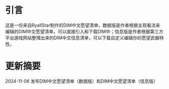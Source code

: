 # 引言
这是一份来自RyallStar制作的DIM中文愿望清单。数据版是作者根据主观看法来编辑的DIM中文愿望清单，可以直接引入和下载DIM中；信息版是作者根据第三方平台游戏网站整理出来的DIM中文信息清单，可以下载自定义编辑你的愿望武器特性。


# 更新摘要
2024-11-06
发布DIM中文愿望清单（数据版）和DIM中文愿望清单（信息版）
